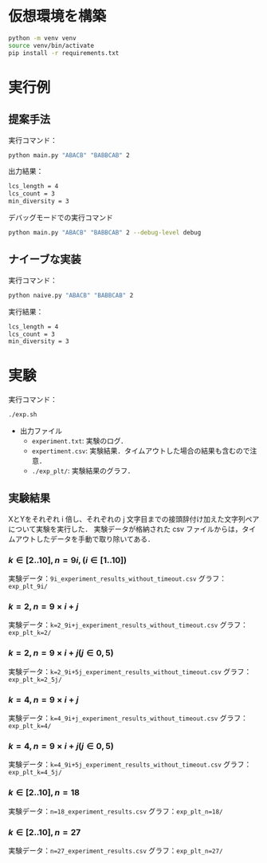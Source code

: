 # 仮想環境を構築

```bash
python -m venv venv
source venv/bin/activate
pip install -r requirements.txt
```

# 実行例
## 提案手法
実行コマンド：
```bash
python main.py "ABACB" "BABBCAB" 2
```

出力結果：
```bash
lcs_length = 4
lcs_count = 3
min_diversity = 3
```

デバッグモードでの実行コマンド
```bash
python main.py "ABACB" "BABBCAB" 2 --debug-level debug
```

## ナイーブな実装
実行コマンド：
```bash
python naive.py "ABACB" "BABBCAB" 2
```
実行結果：
```bash
lcs_length = 4
lcs_count = 3
min_diversity = 3
```

# 実験
実行コマンド：
```bash
./exp.sh
```

- 出力ファイル
  - `experiment.txt`: 実験のログ．
  - `expertiment.csv`: 実験結果．タイムアウトした場合の結果も含むので注意．
  - `./exp_plt/`: 実験結果のグラフ．


## 実験結果 
XとYをそれぞれ i 倍し、それぞれの j 文字目までの接頭辞付け加えた文字列ペアについて実験を実行した．
実験データが格納された csv ファイルからは，タイムアウトしたデータを手動で取り除いてある．

### $k\in[2..10], n=9i, (i\in[1..10])$
実験データ：`9i_experiment_results_without_timeout.csv`
グラフ：`exp_plt_9i/`

### $k=2, n=9\times i+j$
実験データ：`k=2_9i+j_experiment_results_without_timeout.csv`
グラフ：`exp_plt_k=2/`

### $k=2, n=9\times i + j(j\in{0, 5})$
実験データ：`k=2_9i+5j_experiment_results_without_timeout.csv`
グラフ：`exp_plt_k=2_5j/`

### $k=4, n=9\times i+j$
実験データ：`k=4_9i+j_experiment_results_without_timeout.csv`
グラフ：`exp_plt_k=4/`

### $k=4, n=9\times i + j(j\in{0, 5})$
実験データ：`k=4_9i+5j_experiment_results_without_timeout.csv`
グラフ：`exp_plt_k=4_5j/`

### $k\in[2..10], n=18$
実験データ：`n=18_experiment_results.csv`
グラフ：`exp_plt_n=18/`

### $k\in[2..10], n=27$
実験データ：`n=27_experiment_results.csv`
グラフ：`exp_plt_n=27/`